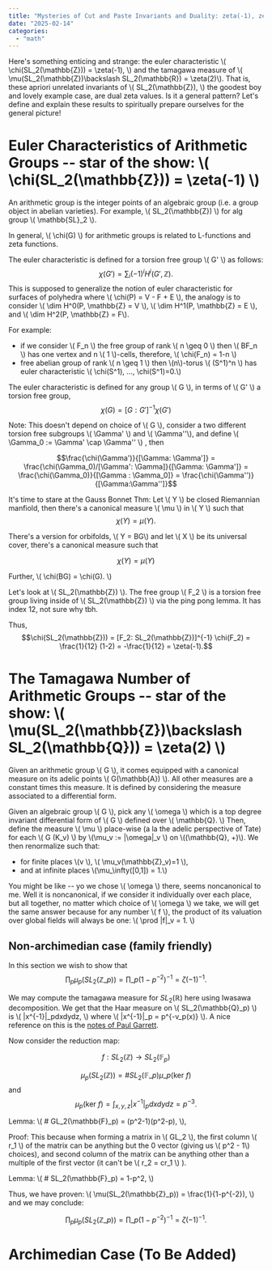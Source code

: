 ```yaml
---
title: "Mysteries of Cut and Paste Invariants and Duality: zeta(-1), zeta(2) and SL_2Z"
date: "2025-02-14"
categories: 
  - "math"
---
```

Here's something enticing and strange: the euler characteristic \\( \chi(SL_2(\mathbb{Z})) = \zeta(-1), \\) and the tamagawa measure of \\( \mu(SL_2(\mathbb{Z})\backslash SL_2(\mathbb{R}) = \zeta(2)\\). That is, these apriori unrelated invariants of \\( SL_2(\mathbb{Z}), \\) the goodest boy and lovely example case, are dual zeta values. Is it a general pattern? Let's define and explain these results to spiritually prepare ourselves for the general picture!

# Euler Characteristics of Arithmetic Groups -- star of the show: \\( \chi(SL_2(\mathbb{Z})) = \zeta(-1) \\)

An arithmetic group is the integer points of an algebraic group (i.e. a group object in abelian varieties). For example, \\( SL_2(\mathbb{Z}) \\)  for alg group \\( \mathbb{SL}_2 \\).

In general, \\( \chi(G) \\) for arithmetic groups is related to L-functions and zeta functions. 

The euler characteristic is defined for a torsion free group \\( G' \\) as follows:  $$ \chi(G') = \sum_i (-1)^i H^i(G', \mathbb{Z}).$$  This is supposed to generalize the notion of euler characteristic for surfaces of polyhedra where \\( \chi(P) = V - F + E \\), the analogy is to consider \\( \dim H^0(P, \mathbb{Z} = V \\), \\( \dim H^1(P, \mathbb{Z} = E \\), and \\( \dim H^2(P, \mathbb{Z} = F\\).

For example:
- if we consider \\( F_n \\) the free group of rank \\( n \geq 0 \\) then \\( BF_n \\) has one vertex and n \\( 1 \\)-cells, therefore, \\( \chi(F_n) = 1-n \\)
- free abelian group of rank \\( n \geq 1 \\) then \\(n\\)-torus \\( (S^1)^n \\) has euler characteristic \\( \chi(S^1), ..., \chi(S^1)=0.\\)

The euler characteristic is defined for any group \\( G \\), in terms of \\( G' \\) a torsion free group, 
$$\chi(G) = [G: G']^{-1}\chi(G')$$

Note: This doesn't depend on choice of \\( G \\), consider a two different torsion free subgroups \\( \Gamma' \\) and \\( \Gamma''\\), and define \\( \Gamma_0 := \Gamma' \cap \Gamma'' \\) , then

$$\frac{\chi(\Gamma')}{[\Gamma: \Gamma']} = \frac{\chi(\Gamma_0)/[\Gamma': \Gamma]}{[\Gamma: \Gamma']} = \frac{\chi(\Gamma_0)}{[\Gamma : \Gamma_0]} = \frac{\chi(\Gamma'')}{[\Gamma:\Gamma'']}$$

It's time to stare at the Gauss Bonnet Thm: Let \\( Y \\) be closed Riemannian manfiold, then there's a canonical measure \\( \mu \\) in \\( Y \\) such that $$\chi(Y) = \mu(Y).$$

There's a version for orbifolds, \\( Y = BG\\) and let \\( X \\) be its universal cover, there's a canonical measure such that 

$$\chi(Y)= \mu(Y)$$

Further, \\( \chi(BG) = \chi(G). \\)

Let's look at \\( SL_2(\mathbb{Z}) \\). The free group \\( F_2 \\) is a torsion free group living inside of \\( SL_2(\mathbb{Z}) \\) via the ping pong lemma. It has index 12, not sure why tbh. 

Thus, $$\chi(SL_2(\mathbb{Z})) = [F_2: SL_2(\mathbb{Z})]^{-1} \chi(F_2) = \frac{1}{12} (1-2) = -\frac{1}{12} = \zeta(-1).$$

# The Tamagawa Number of Arithmetic Groups -- star of the show: \\( \mu(SL_2(\mathbb{Z})\backslash SL_2(\mathbb{Q})) = \zeta(2) \\)

Given an arithmetic group \\( G \\), it comes equipped with a canonical measure on its adelic points \\( G(\mathbb{A}) \\). All other measures are a constant times this measure. It is defined by considering the measure associated to a differential form.

Given an algebraic group \\( G \\), pick any \\( \omega \\) which is a top degree invariant differential form of \\( G \\) defined over \\( \mathbb{Q}. \\) Then, define the measure \\( \mu \\) place-wise (a la the adelic perspective of Tate) for each \\( G (K_v) \\) by \\(\mu_v := |\omega|_v \\) on \\((\mathbb{Q}, +)\\). We then renormalize such that: 
- for finite places \\(v \\), \\( \mu_v(\mathbb{Z}\_v)=1 \\),
- and at infinite places \\(\mu_\infty([0,1]) = 1.\\)

You might be like -- yo we chose \\( \omega \\) there, seems noncanonical to me. Well it is noncanonical, if we consider it individually over each place, but all together, no matter which choice of \\( \omega \\) we take, we will get the same answer because for any number \\( f \\), the product of its valuation over global fields will always be one: \\( \prod |f|_v = 1. \\)

## Non-archimedian case (family friendly) 

In this section we wish to show that $$\prod_{p} \mu_p(SL_2(\mathbb{Z}\_p)) = \prod\_{p} (1-p^{-2})^{-1} = \zeta(-1)^{-1}.$$

We may compute the tamagawa measure for $SL_2(\mathbb{R})$ here using Iwasawa decomposition. We get that the Haar measure on \\( SL_2(\mathbb{Q}_p) \\) is \\( |x^{-1}|_pdxdydz, \\) where \\( |x^{-1}|_p = p^{-v_p(x)} \\). A nice reference on this is the [notes of Paul Garrett](https://www-users.cse.umn.edu/~garrett/m/v/volumes.pdf). 

Now consider the reduction map: 

$$f: SL_2(\mathbb{Z}) \to SL_2(\mathbb{F}_p)$$

$$\mu_p(SL_2(\mathbb{Z}))= \# SL_2(\mathbb{F}\_p)\mu\_p(\text{ker } f)$$  and $$\mu_p(\text{ker } f) = \int_{x,y,z} |x^{-1}|_p dxdydz = p^{-3}.$$

Lemma: \\( \# GL_2(\mathbb{F}_p) = (p^2-1)(p^2-p), \\),

Proof: This because when forming a matrix in \\( GL_2 \\), the first column \\( r_1 \\) of the matrix can be anything but the 0 vector (giving us \\( p^2 - 1\\) choices), and second column of the matrix can be anything other than a multiple of the first vector (it can't be \\( r_2 = cr_1 \\) ).  

Lemma: \\( \# SL_2(\mathbb{F}_p) = 1-p^2, \\) 

Thus, we have proven: \\( \mu(SL_2(\mathbb{Z}_p)) = \frac{1}{1-p^{-2}), \\) and we may conclude:

$$\prod_{p} \mu_p(SL_2(\mathbb{Z}\_p)) = \prod\_{p} (1-p^{-2})^{-1} = \zeta(-1)^{-1}.$$

# Archimedian Case (To Be Added)
